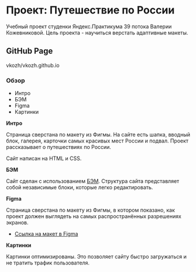 # Проект: Путешествие по России

Учебный проект студенки Яндекс.Практикума 39 потока Валерии Кожевниковой. Цель проекта - научиться верстать адаптивные макеты.

## GitHub Page
vkozh/vkozh.github.io

### Обзор
* Интро
* БЭМ
* Figma
* Картинки

**Интро**

Страница сверстана по макету из Фигмы. На сайте есть шапка, вводный блок, галерея, карточки самых красивых мест России и подвал. Проект рассказывает о путешествиях по России.

Сайт написан на HTML и CSS.


**БЭМ**

Сайт сделан с использованием [БЭМ](https://ru.bem.info/). Структура сайта представляет собой независимые блоки, которые легко редактировать.

**Figma**

Страница сверстана по макету из Фигмы, в котором показано, как проект должен выглядеть на самых распространённых разрешениях экранов.
* [Ссылка на макет в Figma](https://www.figma.com/file/5S2WSbEFL6awjVWJ0NWL8Q/Sprint-3_-Russia-_-desktop-mobile?node-id=28503%3A0)

**Картинки**

Картинки оптимизированы. Это позволяет сайту быстро загружаться и не тратить трафик пользователя.
